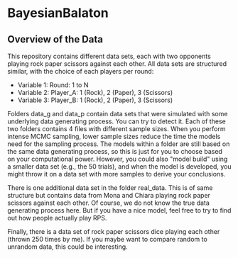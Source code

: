 
# BayesianBalaton

## Overview of the Data

This repository contains different data sets, each with two opponents playing rock paper scissors against each other. All data sets are structured similar, with the choice of each players per round:

- Variable 1: Round: 1 to N
- Variable 2: Player_A: 1 (Rock), 2 (Paper), 3 (Scissors)
- Variable 3: Player_B: 1 (Rock), 2 (Paper), 3 (Scissors)

Folders data_g and data_p contain data sets that were simulated with some underlying data generating process. You can try to detect it. Each of these two folders contains 4 files with different sample sizes. When you perform intense MCMC sampling, lower sample sizes reduce the time the models need for the sampling process. The models within a folder are still based on the same data generating process, so this is just for you to choose based on your computational power. However, you could also "model build" using a smaller data set (e.g., the 50 trials), and when the model is developed, you might throw it on a data set with more samples to derive your conclusions.

There is one additional data set in the folder real_data. This is of same structure but contains data from Mona and Chiara playing rock paper scissors against each other. Of course, we do not know the true data generating process here. But if you have a nice model, feel free to try to find out how people actually play RPS.

Finally, there is a data set of rock paper scissors dice playing each other (thrown 250 times by me). If you maybe want to compare random to unrandom data, this could be interesting.


